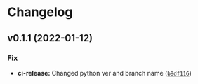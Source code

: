 # Changelog

<!--next-version-placeholder-->

## v0.1.1 (2022-01-12)
### Fix
* **ci-release:** Changed python ver and branch name ([`b8df116`](https://github.com/deepc-health/nekton/commit/b8df116881d0657d44f710ae79ba4229cf5b7e58))

